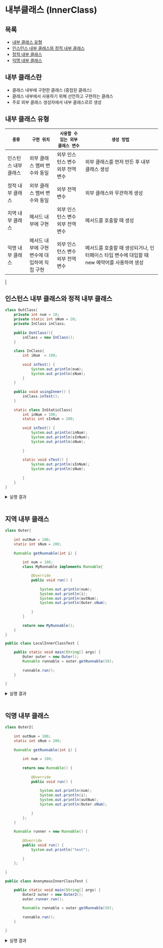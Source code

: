 # 내부클래스 (InnerClass)
## 목록
+ [내부 클래스 유형](#내부-클래스-유형)
+ [인스턴스 내부 클래스와 정적 내부 클래스](#인스턴스-내부-클래스와-정적-내부-클래스)
+ [정적 내부 클래스](#정적-내부-클래스)
+ [익명 내부 클래스](#익명-내부-클래스)


## 내부 클래스란
- 클래스 내부에 구현한 클래스 (중첩된 클래스)
- 클래스 내부에서 사용하기 위해 선언하고 구현하는 클래스
- 주로 외부 클래스 생성자에서 내부 클래스르르 생성 

## 내부 클래스 유형
| `종류`  | `구현 위치`  | `사용할 수 있는 외부 클래스 변수`  | `생성 방법` |
|  ------------ |----- |  -------   |  -------------------   |
| 인스턴스 내부 클래스  | 외부 클래스 멤버 변수와 동일 | 외부 인스턴스 변수 <br> 외부 전역 변수  | 외부 클래스를 먼저 만든 후 내부 클래스 생성  |
| 정적 내부 클래스  | 외부 클래스 멤버 변수와 동일  | 외부 전역 변수  | 외부 클래스와 무관하게 생성  |
| 지역 내부 클래스  | 메서드 내부에 구현  | 외부 인스턴스 변수 <br> 외부 전역 변수  | 메서드를 호출할 때 생성  |
| 익명 내부 클래스  | 메서드 내부에 구현 <br> 변수에 대입하여 직접 구현  | 외부 인스턴스 변수 <br> 외부 전역 변수  | 메서드를 호출할 때 생성되거나, 인터페이스 타입 변수에 대입할 때 new 예약어를 사용하여 생성  
|

## 인스턴스 내부 클래스와 정적 내부 클래스
```java
class OutClass{
	private int num = 10;
	private static int sNum = 20;
	private InClass inClass;
	
	public OutClass(){
		inClass = new InClass();
	}
	
	class InClass{
		int iNum  = 100;
		
		void inTest() {
			System.out.println(num);
			System.out.println(sNum);
		}
	}
	
	public void usingInner() {
		inClass.inTest();
	}
	
	static class InStaticClass{
		int inNum = 100;
		static int sInNum = 200;
		
		void inTest() {
			System.out.println(inNum);
			System.out.println(sInNum);
			System.out.println(sNum);
			
		}
		
		static void sTest() {
			System.out.println(sInNum);
			System.out.println(sNum);
			
		}
	}
}
```
<details>
<summary>실행 결과</summary>
<div>
10<br>
20<br>
10<br>
20<br>
<br>
100<br>
200<br>
20<br>
200<br>
20
</div>
</details>
<br>

## 지역 내부 클래스
```java
class Outer{
	
	int outNum = 100;
	static int sNum = 200;
	
	Runnable getRunnable(int i) {
		
		int num = 100;
		class MyRunnable implements Runnable{

			@Override
			public void run() {
				
				System.out.println(num);
				System.out.println(i);
				System.out.println(outNum);
				System.out.println(Outer.sNum);
		
			}
		}
		
		return new MyRunnable();
	}
}

public class LocalInnerClassTest {

	public static void main(String[] args) {
		Outer outer = new Outer();
		Runnable runnable = outer.getRunnable(50);
		
		runnable.run();
	}

}
```
<details>
<summary>실행 결과</summary>
<div>
100<br>
50<br>
100<br>
200
</div>
</details>
<br>

## 익명 내부 클래스
```java
class Outer2{
	
	int outNum = 100;
	static int sNum = 200;
	
	Runnable getRunnable(int i) {
		
		int num = 100;
		
		return new Runnable() {
			
			@Override
			public void run() {
				
				System.out.println(num);
				System.out.println(i);
				System.out.println(outNum);
				System.out.println(Outer.sNum);
						
			}
		};
	}
	
	Runnable runner = new Runnable() {
		
		@Override
		public void run() {
			System.out.println("test");
			
		}
	};
	
}

public class AnonymousInnerClassTest {

	public static void main(String[] args) {
		Outer2 outer = new Outer2();
		outer.runner.run();
		
		Runnable runnable = outer.getRunnable(50);
		
		runnable.run();
	}

}
```
<details>
<summary>실행 결과</summary>
<div>
test<br>
100<br>
50<br>
100<br>
200
</div>
</details>
<br>